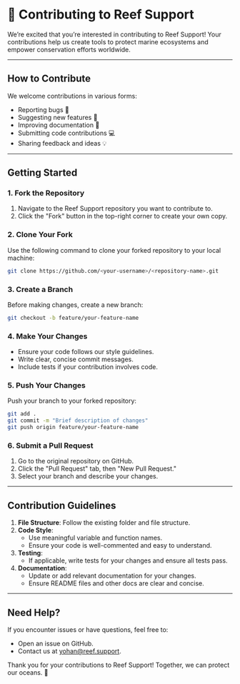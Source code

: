 # 🌊 Contributing to Reef Support

We’re excited that you’re interested in contributing to Reef Support! Your contributions help us create tools to protect marine ecosystems and empower conservation efforts worldwide.

---

## How to Contribute

We welcome contributions in various forms:

- Reporting bugs 🐛
- Suggesting new features 🌟
- Improving documentation 📝
- Submitting code contributions 💻
- Sharing feedback and ideas 💡

---

## Getting Started

### 1. Fork the Repository

1. Navigate to the Reef Support repository you want to contribute to.
2. Click the "Fork" button in the top-right corner to create your own copy.

### 2. Clone Your Fork

Use the following command to clone your forked repository to your local machine:

```bash
git clone https://github.com/<your-username>/<repository-name>.git
```

### 3. Create a Branch

Before making changes, create a new branch:

```bash
git checkout -b feature/your-feature-name
```

### 4. Make Your Changes

- Ensure your code follows our style guidelines.
- Write clear, concise commit messages.
- Include tests if your contribution involves code.

### 5. Push Your Changes

Push your branch to your forked repository:

```bash
git add .
git commit -m "Brief description of changes"
git push origin feature/your-feature-name
```

### 6. Submit a Pull Request

1. Go to the original repository on GitHub.
2. Click the "Pull Request" tab, then "New Pull Request."
3. Select your branch and describe your changes.

<!-- ---

## Code of Conduct

We strive to maintain a welcoming and inclusive environment. By contributing, you agree to adhere to our [Code of Conduct](CODE_OF_CONDUCT.md). -->

---

## Contribution Guidelines

1. **File Structure**: Follow the existing folder and file structure.
2. **Code Style**:
   - Use meaningful variable and function names.
   - Ensure your code is well-commented and easy to understand.
3. **Testing**:
   - If applicable, write tests for your changes and ensure all tests pass.
4. **Documentation**:
   - Update or add relevant documentation for your changes.
   - Ensure README files and other docs are clear and concise.

---

## Need Help?

If you encounter issues or have questions, feel free to:

- Open an issue on GitHub.
- Contact us at [yohan@reef.support](mailto:yohan@reef.support).

Thank you for your contributions to Reef Support! Together, we can protect our oceans. 🌊
